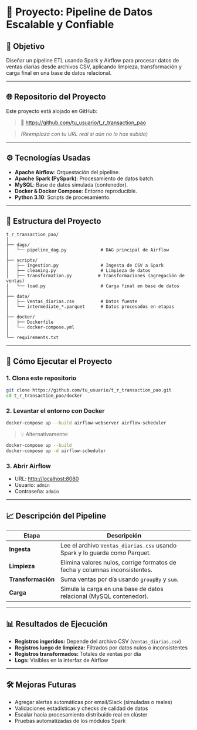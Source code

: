 
# 🧪 Proyecto: Pipeline de Datos Escalable y Confiable

## 🎯 Objetivo

Diseñar un pipeline ETL usando Spark y Airflow para procesar datos de ventas diarias desde archivos CSV, aplicando limpieza, transformación y carga final en una base de datos relacional.

---

## 🌐 Repositorio del Proyecto

Este proyecto está alojado en GitHub:

> 🔗 https://github.com/tu_usuario/t_r_transaction_pao

> *(Reemplaza con tu URL real si aún no lo has subido)*

---

## ⚙️ Tecnologías Usadas

- **Apache Airflow**: Orquestación del pipeline.
- **Apache Spark (PySpark)**: Procesamiento de datos batch.
- **MySQL**: Base de datos simulada (contenedor).
- **Docker & Docker Compose**: Entorno reproducible.
- **Python 3.10**: Scripts de procesamiento.

---

## 📂 Estructura del Proyecto

```
t_r_transaction_pao/
│
├── dags/
│   └── pipeline_dag.py             # DAG principal de Airflow
│
├── scripts/
│   ├── ingestion.py                # Ingesta de CSV a Spark
│   ├── cleaning.py                 # Limpieza de datos
│   ├── transformation.py          # Transformaciones (agregación de ventas)
│   └── load.py                     # Carga final en base de datos
│
├── data/
│   ├── Ventas_diarias.csv          # Datos fuente
│   └── intermediate_*.parquet      # Datos procesados en etapas
│
├── docker/
│   ├── Dockerfile
│   └── docker-compose.yml
│
└── requirements.txt
```

---

## 🚀 Cómo Ejecutar el Proyecto

### 1. Clona este repositorio

```bash
git clone https://github.com/tu_usuario/t_r_transaction_pao.git
cd t_r_transaction_pao/docker
```

### 2. Levantar el entorno con Docker

```bash
docker-compose up --build airflow-webserver airflow-scheduler
```

> 💡 Alternativamente:

```bash
docker-compose up --build
docker-compose up -d airflow-scheduler
```

### 3. Abrir Airflow

- URL: [http://localhost:8080](http://localhost:8080)
- Usuario: `admin`
- Contraseña: `admin`

---

## 📈 Descripción del Pipeline

| Etapa | Descripción |
|-------|-------------|
| **Ingesta** | Lee el archivo `Ventas_diarias.csv` usando Spark y lo guarda como Parquet. |
| **Limpieza** | Elimina valores nulos, corrige formatos de fecha y columnas inconsistentes. |
| **Transformación** | Suma ventas por día usando `groupBy` y `sum`. |
| **Carga** | Simula la carga en una base de datos relacional (MySQL contenedor). |

---

## 📊 Resultados de Ejecución

- **Registros ingeridos:** Depende del archivo CSV (`Ventas_diarias.csv`)
- **Registros luego de limpieza:** Filtrados por datos nulos o inconsistentes
- **Registros transformados:** Totales de ventas por día
- **Logs:** Visibles en la interfaz de Airflow

---

## 🛠️ Mejoras Futuras

- Agregar alertas automáticas por email/Slack (simuladas o reales)
- Validaciones estadísticas y checks de calidad de datos
- Escalar hacia procesamiento distribuido real en clúster
- Pruebas automatizadas de los módulos Spark

